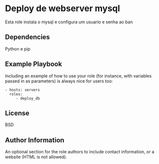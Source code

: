 Deploy de webserver mysql
=========

Esta role instala o mysql e configura um usuario e senha ao ban

Dependencies
------------

Python e pip

Example Playbook
----------------

Including an example of how to use your role (for instance, with variables passed in as parameters) is always nice for users too:

    - hosts: servers
      roles:
         - deploy_db

License
-------

BSD

Author Information
------------------

An optional section for the role authors to include contact information, or a website (HTML is not allowed).
